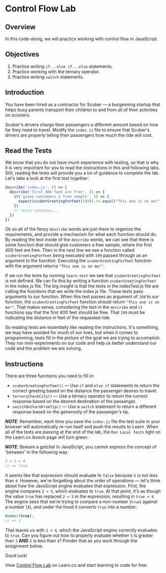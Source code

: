 # Control Flow Lab

## Overview
In this code-along, we will practice working with control flow in JavaScript.

## Objectives
1. Practice writing `if...else if...else` statements.
2. Practice working with the ternary operator.
3. Practice writing `switch` statements.

## Introduction
You have been hired as a contractor for Scuber — a burgeoning startup that helps busy parents transport their children to and from all of their activities on scooters.

Scuber's drivers charge their passengers a different amount based on how far they need to travel. Modify the `index.js` file to ensure that Scuber's drivers are properly telling their passengers how much the ride will cost.

## Read the Tests
We know that you do not have much experience with testing, so that is why it is very important for you to read the instructions in this and following labs. Still, reading the tests will provide you a lot of guidance to complete the lab. Let's take a look at the first test together:
```js
describe('index.js', () => {
  describe('first 400 feet are free', () => {
    it('gives customers a free sample', () => {
      expect(scuberGreetingForFeet(199)).to.equal("This one is on me!");
    })
    // tests continue...
  })
})
```

Ok so all of the fancy `describe` words are just there to organize the requirements, and provide a mechanism for what each function should do. By reading the text inside of the `describe` words, we can see that there is some function that should give customers a free sample, where the first 400 feet are free. Then in the next line we see a function called `scuberGreetingForFeet` being executed with `199` passed through as an argument to the function. Executing the `scuberGreetingForFeet` function with the argument returns `"This one is on me!"`.

If we run the tests by running `learn-test` we see that `scuberGreetingForFeet` is not defined. We can fix this by writing a function `scuberGreetingForFeet` in the index.js file. The big insight is that the tests in the indexTest.js file are calling the functions that we write the index.js file. These tests pass arguments to our function. When this test passes an argument of `199` to our function, the `scuberGreetingForFeet` function should return `"This one is on me!"`. That makes sense, considering the text in the `describe` and `it` functions say that the first 400 feet should be free. That `199` must be indicating the distance in feet of the requested ride.

So reading tests are essentially like reading the instructions. It's something, we may have avoided for much of our lives, but when it comes to programming, tests fill in the picture of the goal we are trying to accomplish. They run mini-experiments on our code and help us better understand our code and the problem we are solving.

## Instructions
There are three functions you need to fill in:
* `scuberGreetingForFeet()` — Use `if` and `else if` statements to return the correct greeting based on the distance the passenger desires to travel.
* `ternaryCheckCity()` — Use a ternary operator to return the correct response based on the desired destination of the passenger.
* `switchOnCharmFromTip()` — Use a `switch` statement to return a different response based on the generosity of the passenger's tip.

***NOTE***: Remember, each time you save the `index.js` file the test suite in your browser will automatically re-run itself and push the results to Learn. When all of the tests are passing at the end of the lab, the `Run Local Tests` light on the Learn.co lesson page will turn green.

***NOTE***: Beware a gotcha! In JavaScript, you cannot express the concept of 'between' in the following way:
```js
2 < 5 < 4
// => true
```

It seems like that expression should evaluate to `false` because `5` is not less than `4`. However, we're forgetting about the order of operations — let's think about how the JavaScript engine evaluates that expression. First, the engine compares `2 < 5`, which evaluates to `true`. At that point, it's as though the value `true` has replaced `2 < 5` in the expression, resulting in `true < 4`. The engine sees that we're trying to compare a non-number (`true`) against a number (`4`), and under the hood it converts `true` into a number:
```js
Number(true);
// => 1
```

That leaves us with `1 < 4`, which the JavaScript engine correctly evaluates to `true`. Can you figure out how to properly evaluate whether `5` is greater than `2` **AND** `5` is less than `4`? Ponder that as you work through the assignment below.

Good luck!

<p class='util--hide'>View <a href='https://learn.co/lessons/js-basics-flow-control'>Control Flow Lab</a> on Learn.co and start learning to code for free.</p>
